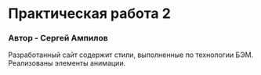 # Практическая работа 2
### Автор - Сергей Ампилов
Разработанный сайт содержит стили, выполненные по технологии БЭМ.
Реализованы элементы анимации.
